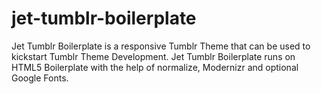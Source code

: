 # jet-tumblr-boilerplate
Jet Tumblr Boilerplate is a responsive Tumblr Theme that can be used to kickstart Tumblr Theme Development. Jet Tumblr Boilerplate runs on HTML5 Boilerplate with the help of normalize, Modernizr and optional Google Fonts.
